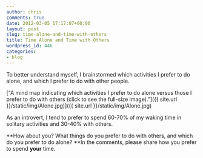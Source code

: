 ```yaml
---
author: chris
comments: true
date: 2012-03-05 17:17:07+00:00
layout: post
slug: time-alone-and-time-with-others
title: Time Alone and Time with Others
wordpress_id: 446
categories:
- blog
---
```


To better understand myself, I brainstormed which activities I prefer to do alone, and which I prefer to do with other people.

["A mind map indicating which activities I prefer to do alone versus those I prefer to do with others (click to see the full-size image)."]({{ site.url }}/static/img/Alone.jpg)]({{ site.url }}/static/img/Alone.jpg)

As an introvert, I tend to prefer to spend 60-70% of my waking time in solitary activities and 30-40% with others.

**How about you? What things do you prefer to do with others, and which do you prefer to do alone? **In the comments, please share how you prefer to spend **your** time.

